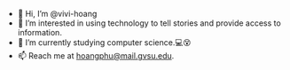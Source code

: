 - 👋 Hi, I’m @vivi-hoang
- 👀 I’m interested in using technology to tell stories and provide access to information.
- 🌱 I’m currently studying computer science.💻😵
- 📫 Reach me at hoangphu@mail.gvsu.edu.

<!---
vivi-hoang/vivi-hoang is a ✨ special ✨ repository because its `README.md` (this file) appears on your GitHub profile.
You can click the Preview link to take a look at your changes.
--->
